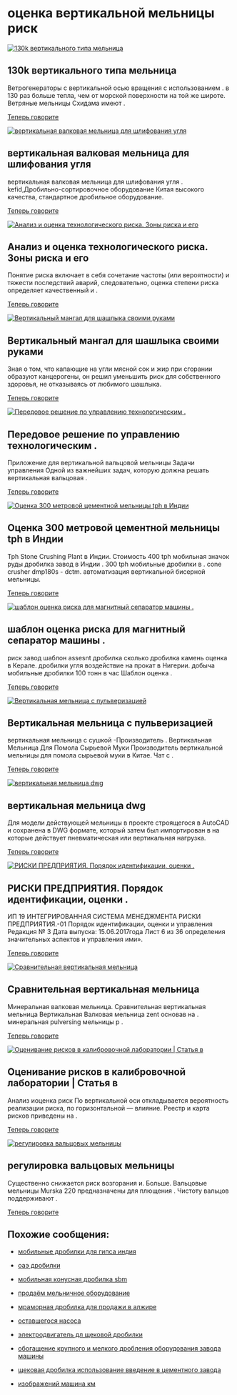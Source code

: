 # оценка вертикальной мельницы риск
<a href="https://ru.ecuriezuff.be/products/" target="_blank">![130k вертикального типа мельница](https://github.com/millmachine/images/raw/main/123.jpg)</a>
## 130k вертикального типа мельница
Ветрогенераторы с вертикальной осью вращения с использованием . в 130 раз больше тепла, чем от морской поверхности на той же широте.  Ветряные мельницы Схидама имеют .
<a href="https://ru.ecuriezuff.be/products/" target="_blank">Теперь говорите</a>
<a href="https://ru.ecuriezuff.be/products/" target="_blank">![вертикальная валковая мельница для шлифования угля](https://github.com/millmachine/images/raw/main/658.jpg)</a>
## вертикальная валковая мельница для шлифования угля
вертикальная валковая мельница для шлифования угля . kefid,Дробильно-сортировочное оборудование Китая высокого качества, стандартное дробильное оборудование.
<a href="https://ru.ecuriezuff.be/products/" target="_blank">Теперь говорите</a>
<a href="https://ru.ecuriezuff.be/products/" target="_blank">![Анализ и оценка технологического риска. Зоны риска и его ](https://github.com/millmachine/images/raw/main/311.jpg)</a>
## Анализ и оценка технологического риска. Зоны риска и его 
Понятие риска включает в себя сочетание частоты (или вероятности) и тяжести последствий аварий, следовательно, оценка степени риска определяет качественный и .
<a href="https://ru.ecuriezuff.be/products/" target="_blank">Теперь говорите</a>
<a href="https://ru.ecuriezuff.be/products/" target="_blank">![Вертикальный мангал для шашлыка своими руками](https://github.com/millmachine/images/raw/main/670.jpg)</a>
## Вертикальный мангал для шашлыка своими руками
Зная о том, что капающие на угли мясной сок и жир при сгорании образуют канцерогены, он решил уменьшить риск для собственного здоровья, не отказываясь от любимого шашлыка.
<a href="https://ru.ecuriezuff.be/products/" target="_blank">Теперь говорите</a>
<a href="https://ru.ecuriezuff.be/products/" target="_blank">![Передовое решение по управлению технологическим .](https://github.com/millmachine/images/raw/main/599.jpg)</a>
## Передовое решение по управлению технологическим .
Приложение для вертикальной вальцовой мельницы Задачи управления Одной из важнейших задач, которую должна решать вертикальная вальцовая .
<a href="https://ru.ecuriezuff.be/products/" target="_blank">Теперь говорите</a>
<a href="https://ru.ecuriezuff.be/products/" target="_blank">![Оценка 300 метровой цементной мельницы tph в Индии](https://github.com/millmachine/images/raw/main/141.jpg)</a>
## Оценка 300 метровой цементной мельницы tph в Индии
Tph Stone Crushing Plant в Индии. Стоимость 400 tph мобильная значок руды дробилка завод в Индии . 300 tph мобильные дробилки в . cone crusher dmp180s - dctm.  автоматизация вертикальной бисерной мельницы.
<a href="https://ru.ecuriezuff.be/products/" target="_blank">Теперь говорите</a>
<a href="https://ru.ecuriezuff.be/products/" target="_blank">![шаблон оценка риска для магнитный сепаратор машины .](https://github.com/millmachine/images/raw/main/36.jpg)</a>
## шаблон оценка риска для магнитный сепаратор машины .
риск завод шаблон assesnt дробилка сколько дробилка камень оценка в Керале. дробилки угля воздействие на прокат в Нигерии. добыча мобильные дробилки 100 тонн в час Шаблон оценка .
<a href="https://ru.ecuriezuff.be/products/" target="_blank">Теперь говорите</a>
<a href="https://ru.ecuriezuff.be/products/" target="_blank">![Вертикальная мельница с пульверизацией](https://github.com/millmachine/images/raw/main/730.jpg)</a>
## Вертикальная мельница с пульверизацией
вертикальная мельница с сушкой -Производитель . Вертикальная Мельница Для Помола Сырьевой Муки Производитель вертикальной мельницы для помола сырьевой муки в Китае. Чат с .
<a href="https://ru.ecuriezuff.be/products/" target="_blank">Теперь говорите</a>
<a href="https://ru.ecuriezuff.be/products/" target="_blank">![вертикальная мельница dwg](https://github.com/millmachine/images/raw/main/590.jpg)</a>
## вертикальная мельница dwg
Для модели действующей мельницы в проекте строящегося  в AutoCAD и сохранена в DWG формате, который затем был импортирован в  на которые действует пневматическая или вертикальная нагрузка.
<a href="https://ru.ecuriezuff.be/products/" target="_blank">Теперь говорите</a>
<a href="https://ru.ecuriezuff.be/products/" target="_blank">![РИСКИ ПРЕДПРИЯТИЯ. Порядок идентификации, оценки .](https://github.com/millmachine/images/raw/main/372.jpg)</a>
## РИСКИ ПРЕДПРИЯТИЯ. Порядок идентификации, оценки .
ИП 19 ИНТЕГРИРОВАННАЯ СИСТЕМА МЕНЕДЖМЕНТА РИСКИ ПРЕДПРИЯТИЯ.-01 Порядок идентификации, оценки и управления Редакция № 3 Дата выпуска: 15.06.2017года Лист 6 из 36 определения значительных аспектов и управления ими».
<a href="https://ru.ecuriezuff.be/products/" target="_blank">Теперь говорите</a>
<a href="https://ru.ecuriezuff.be/products/" target="_blank">![Сравнительная вертикальная мельница](https://github.com/millmachine/images/raw/main/153.jpg)</a>
## Сравнительная вертикальная мельница
Минеральная валковая мельница. Сравнительная вертикальная мельница Вертикальная Валковая мельница zent основав на . минеральная pulversing мельницы р .
<a href="https://ru.ecuriezuff.be/products/" target="_blank">Теперь говорите</a>
<a href="https://ru.ecuriezuff.be/products/" target="_blank">![Оценивание рисков в калибровочной лаборатории | Статья в ](https://github.com/millmachine/images/raw/main/638.jpg)</a>
## Оценивание рисков в калибровочной лаборатории | Статья в 
Анализ иоценка риск  По вертикальной оси откладывается вероятность реализации риска, по горизонтальной — влияние. Реестр и карта рисков приведены на .
<a href="https://ru.ecuriezuff.be/products/" target="_blank">Теперь говорите</a>
<a href="https://ru.ecuriezuff.be/products/" target="_blank">![регулировка вальцовых мельницы](https://github.com/millmachine/images/raw/main/497.jpg)</a>
## регулировка вальцовых мельницы
Существенно снижается риск возгорания и. Больше. Вальцовые мельницы Murska 220 предназначены для плющения . Чистоту вальцов поддерживают .
<a href="https://ru.ecuriezuff.be/products/" target="_blank">Теперь говорите</a>
## Похожие сообщения:
* [мобильные дробилки для гипса индия](%D0%BC%D0%BE%D0%B1%D0%B8%D0%BB%D1%8C%D0%BD%D1%8B%D0%B5%20%D0%B4%D1%80%D0%BE%D0%B1%D0%B8%D0%BB%D0%BA%D0%B8%20%D0%B4%D0%BB%D1%8F%20%D0%B3%D0%B8%D0%BF%D1%81%D0%B0%20%D0%B8%D0%BD%D0%B4%D0%B8%D1%8F.md)
* [оаэ дробилки](%D0%BE%D0%B0%D1%8D%20%D0%B4%D1%80%D0%BE%D0%B1%D0%B8%D0%BB%D0%BA%D0%B8.md)
* [мобильная конусная дробилка sbm](%D0%BC%D0%BE%D0%B1%D0%B8%D0%BB%D1%8C%D0%BD%D0%B0%D1%8F%20%D0%BA%D0%BE%D0%BD%D1%83%D1%81%D0%BD%D0%B0%D1%8F%20%D0%B4%D1%80%D0%BE%D0%B1%D0%B8%D0%BB%D0%BA%D0%B0%20sbm.md)
* [продаём мельничное оборудование](%D0%BF%D1%80%D0%BE%D0%B4%D0%B0%D1%91%D0%BC%20%D0%BC%D0%B5%D0%BB%D1%8C%D0%BD%D0%B8%D1%87%D0%BD%D0%BE%D0%B5%20%D0%BE%D0%B1%D0%BE%D1%80%D1%83%D0%B4%D0%BE%D0%B2%D0%B0%D0%BD%D0%B8%D0%B5.md)
* [мраморная дробилка для продажи в алжире](%D0%BC%D1%80%D0%B0%D0%BC%D0%BE%D1%80%D0%BD%D0%B0%D1%8F%20%D0%B4%D1%80%D0%BE%D0%B1%D0%B8%D0%BB%D0%BA%D0%B0%20%D0%B4%D0%BB%D1%8F%20%D0%BF%D1%80%D0%BE%D0%B4%D0%B0%D0%B6%D0%B8%20%D0%B2%20%D0%B0%D0%BB%D0%B6%D0%B8%D1%80%D0%B5.md)
* [оставшегося насоса](%D0%BE%D1%81%D1%82%D0%B0%D0%B2%D1%88%D0%B5%D0%B3%D0%BE%D1%81%D1%8F%20%D0%BD%D0%B0%D1%81%D0%BE%D1%81%D0%B0.md)
* [электродвигатель дл щековой дробилки](%D1%8D%D0%BB%D0%B5%D0%BA%D1%82%D1%80%D0%BE%D0%B4%D0%B2%D0%B8%D0%B3%D0%B0%D1%82%D0%B5%D0%BB%D1%8C%20%D0%B4%D0%BB%20%D1%89%D0%B5%D0%BA%D0%BE%D0%B2%D0%BE%D0%B9%20%D0%B4%D1%80%D0%BE%D0%B1%D0%B8%D0%BB%D0%BA%D0%B8.md)
* [обогащение крупного и мелкого дробления оборудования завода машины](%D0%BE%D0%B1%D0%BE%D0%B3%D0%B0%D1%89%D0%B5%D0%BD%D0%B8%D0%B5%20%D0%BA%D1%80%D1%83%D0%BF%D0%BD%D0%BE%D0%B3%D0%BE%20%D0%B8%20%D0%BC%D0%B5%D0%BB%D0%BA%D0%BE%D0%B3%D0%BE%20%D0%B4%D1%80%D0%BE%D0%B1%D0%BB%D0%B5%D0%BD%D0%B8%D1%8F%20%D0%BE%D0%B1%D0%BE%D1%80%D1%83%D0%B4%D0%BE%D0%B2%D0%B0%D0%BD%D0%B8%D1%8F%20%D0%B7%D0%B0%D0%B2%D0%BE%D0%B4%D0%B0%20%D0%BC%D0%B0%D1%88%D0%B8%D0%BD%D1%8B.md)
* [щековая дробилка использование введение в цементного завода](%D1%89%D0%B5%D0%BA%D0%BE%D0%B2%D0%B0%D1%8F%20%D0%B4%D1%80%D0%BE%D0%B1%D0%B8%D0%BB%D0%BA%D0%B0%20%D0%B8%D1%81%D0%BF%D0%BE%D0%BB%D1%8C%D0%B7%D0%BE%D0%B2%D0%B0%D0%BD%D0%B8%D0%B5%20%D0%B2%D0%B2%D0%B5%D0%B4%D0%B5%D0%BD%D0%B8%D0%B5%20%D0%B2%20%D1%86%D0%B5%D0%BC%D0%B5%D0%BD%D1%82%D0%BD%D0%BE%D0%B3%D0%BE%20%D0%B7%D0%B0%D0%B2%D0%BE%D0%B4%D0%B0.md)
* [изображений машина км](%D0%B8%D0%B7%D0%BE%D0%B1%D1%80%D0%B0%D0%B6%D0%B5%D0%BD%D0%B8%D0%B9%20%D0%BC%D0%B0%D1%88%D0%B8%D0%BD%D0%B0%20%D0%BA%D0%BC.md)
